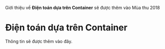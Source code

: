 Giới thiệu về **Điện toán dựa trên Container** sẽ được thêm vào Mùa thu 2018

# Điện toán dựa trên Container

Thông tin sẽ được thêm vào đây.
